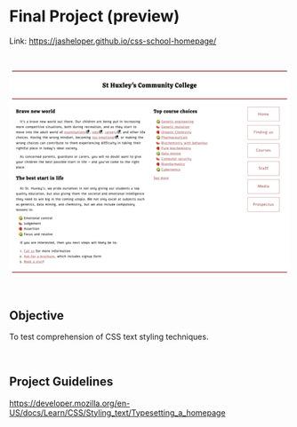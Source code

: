 # Final Project (preview)
Link: https://jasheloper.github.io/css-school-homepage/

<br>

![School Home Page Project](preview.png)

<br>

## Objective
To test comprehension of CSS text styling techniques.

<br>

## Project Guidelines
https://developer.mozilla.org/en-US/docs/Learn/CSS/Styling_text/Typesetting_a_homepage